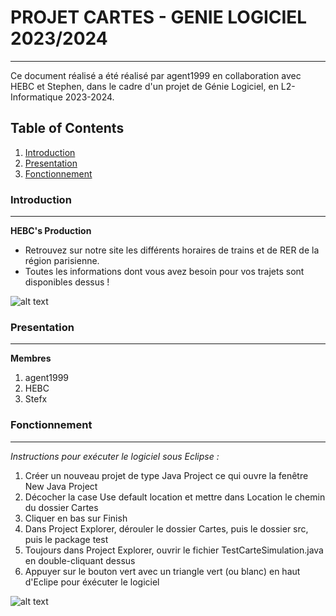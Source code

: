# PROJET CARTES - GENIE LOGICIEL 2023/2024
***
Ce document réalisé a été réalisé par agent1999 en collaboration avec HEBC et Stephen, dans le cadre d'un projet de Génie Logiciel, en L2-Informatique 2023-2024.

## Table of Contents
1. [Introduction](#introduction)
2. [Presentation](#presentation)
3. [Fonctionnement](#fonctionnement)
### Introduction
***
**HEBC's Production**
- Retrouvez sur notre site les différents horaires de trains et de RER de la région parisienne.
- Toutes les informations dont vous avez besoin pour vos trajets sont disponibles dessus !

![alt text](https://upload.wikimedia.org/wikipedia/commons/4/47/China-Sichuan.png)

### Presentation
***

**Membres**
1. agent1999
2. HEBC
3. Stefx

### Fonctionnement
***
*Instructions pour exécuter le logiciel sous Eclipse :*
1. Créer un nouveau projet de type Java Project ce qui ouvre la fenêtre New Java Project
2. Décocher la case Use default location et mettre dans Location le chemin du dossier Cartes
3. Cliquer en bas sur Finish
4. Dans Project Explorer, dérouler le dossier Cartes, puis le dossier src, puis le package test
5. Toujours dans Project Explorer, ouvrir le fichier TestCarteSimulation.java en double-cliquant dessus
6. Appuyer sur le bouton vert avec un triangle vert (ou blanc) en haut d'Eclipe pour éxécuter le logiciel

![alt text](https://static.vecteezy.com/system/resources/thumbnails/015/081/537/small_2x/poker-playing-cards-3d-rendering-isometric-icon-png.png)
